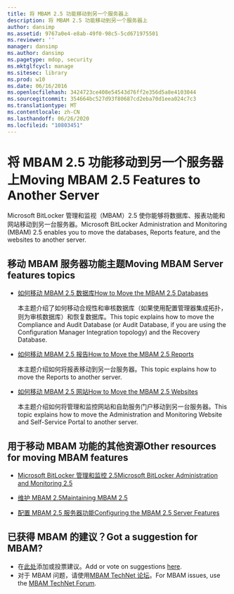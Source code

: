 ```yaml
---
title: 将 MBAM 2.5 功能移动到另一个服务器上
description: 将 MBAM 2.5 功能移动到另一个服务器上
author: dansimp
ms.assetid: 9767a0e4-e8ab-49f0-98c5-5cd671975501
ms.reviewer: ''
manager: dansimp
ms.author: dansimp
ms.pagetype: mdop, security
ms.mktglfcycl: manage
ms.sitesec: library
ms.prod: w10
ms.date: 06/16/2016
ms.openlocfilehash: 3424723ce408e54543d76ff2e356d5a8e4103044
ms.sourcegitcommit: 354664bc527d93f80687cd2eba70d1eea024c7c3
ms.translationtype: MT
ms.contentlocale: zh-CN
ms.lasthandoff: 06/26/2020
ms.locfileid: "10803451"
---
```

# <span data-ttu-id="cd084-103">将 MBAM 2.5 功能移动到另一个服务器上</span><span class="sxs-lookup"><span data-stu-id="cd084-103">Moving MBAM 2.5 Features to Another Server</span></span>


<span data-ttu-id="cd084-104">Microsoft BitLocker 管理和监视（MBAM）2.5 使你能够将数据库、报表功能和网站移动到另一台服务器。</span><span class="sxs-lookup"><span data-stu-id="cd084-104">Microsoft BitLocker Administration and Monitoring (MBAM) 2.5 enables you to move the databases, Reports feature, and the websites to another server.</span></span>

## <span data-ttu-id="cd084-105">移动 MBAM 服务器功能主题</span><span class="sxs-lookup"><span data-stu-id="cd084-105">Moving MBAM Server features topics</span></span>


-   [<span data-ttu-id="cd084-106">如何移动 MBAM 2.5 数据库</span><span class="sxs-lookup"><span data-stu-id="cd084-106">How to Move the MBAM 2.5 Databases</span></span>](how-to-move-the-mbam-25-databases.md)

    <span data-ttu-id="cd084-107">本主题介绍了如何移动合规性和审核数据库（如果使用配置管理器集成拓扑，则为审核数据库）和恢复数据库。</span><span class="sxs-lookup"><span data-stu-id="cd084-107">This topic explains how to move the Compliance and Audit Database (or Audit Database, if you are using the Configuration Manager Integration topology) and the Recovery Database.</span></span>

-   [<span data-ttu-id="cd084-108">如何移动 MBAM 2.5 报告</span><span class="sxs-lookup"><span data-stu-id="cd084-108">How to Move the MBAM 2.5 Reports</span></span>](how-to-move-the-mbam-25-reports.md)

    <span data-ttu-id="cd084-109">本主题介绍如何将报表移动到另一台服务器。</span><span class="sxs-lookup"><span data-stu-id="cd084-109">This topic explains how to move the Reports to another server.</span></span>

-   [<span data-ttu-id="cd084-110">如何移动 MBAM 2.5 网站</span><span class="sxs-lookup"><span data-stu-id="cd084-110">How to Move the MBAM 2.5 Websites</span></span>](how-to-move-the-mbam-25-websites.md)

    <span data-ttu-id="cd084-111">本主题介绍如何将管理和监控网站和自助服务门户移动到另一台服务器。</span><span class="sxs-lookup"><span data-stu-id="cd084-111">This topic explains how to move the Administration and Monitoring Website and Self-Service Portal to another server.</span></span>

## <a href="" id="other-resources-for-moving-mbam-features-"></a><span data-ttu-id="cd084-112">用于移动 MBAM 功能的其他资源</span><span class="sxs-lookup"><span data-stu-id="cd084-112">Other resources for moving MBAM features</span></span>


-   [<span data-ttu-id="cd084-113">Microsoft BitLocker 管理和监控 2.5</span><span class="sxs-lookup"><span data-stu-id="cd084-113">Microsoft BitLocker Administration and Monitoring 2.5</span></span>](index.md)

-   [<span data-ttu-id="cd084-114">维护 MBAM 2.5</span><span class="sxs-lookup"><span data-stu-id="cd084-114">Maintaining MBAM 2.5</span></span>](maintaining-mbam-25.md)

-   [<span data-ttu-id="cd084-115">配置 MBAM 2.5 服务器功能</span><span class="sxs-lookup"><span data-stu-id="cd084-115">Configuring the MBAM 2.5 Server Features</span></span>](configuring-the-mbam-25-server-features.md)

## <span data-ttu-id="cd084-116">已获得 MBAM 的建议？</span><span class="sxs-lookup"><span data-stu-id="cd084-116">Got a suggestion for MBAM?</span></span>
- <span data-ttu-id="cd084-117">在[此处](http://mbam.uservoice.com/forums/268571-microsoft-bitlocker-administration-and-monitoring)添加或投票建议。</span><span class="sxs-lookup"><span data-stu-id="cd084-117">Add or vote on suggestions [here](http://mbam.uservoice.com/forums/268571-microsoft-bitlocker-administration-and-monitoring).</span></span> 
- <span data-ttu-id="cd084-118">对于 MBAM 问题，请使用[MBAM TechNet 论坛](https://social.technet.microsoft.com/Forums/home?forum=mdopmbam)。</span><span class="sxs-lookup"><span data-stu-id="cd084-118">For MBAM issues, use the [MBAM TechNet Forum](https://social.technet.microsoft.com/Forums/home?forum=mdopmbam).</span></span>

 

 





